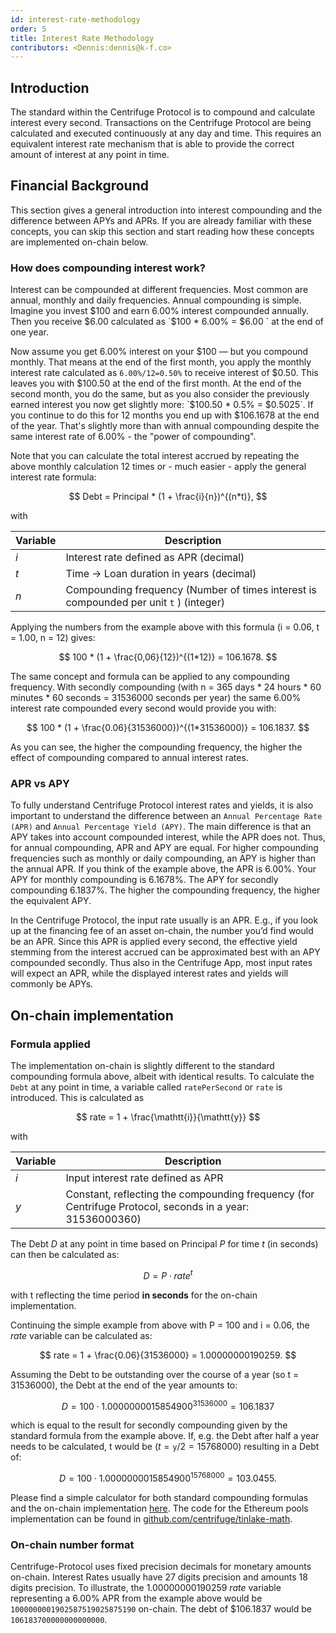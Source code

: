 ```yaml
---
id: interest-rate-methodology
order: 5
title: Interest Rate Methodology
contributors: <Dennis:dennis@k-f.co>
---
```


## Introduction
The standard within the Centrifuge Protocol is to compound and calculate interest every second.
Transactions on the Centrifuge Protocol are being calculated and executed continuously at any day and time. This requires an equivalent interest rate mechanism that is able to provide the correct amount of interest at any point in time.

## Financial Background
This section gives a general introduction into interest compounding and the difference between APYs and APRs. If you are already familiar with these concepts, you can skip this section and start reading how these concepts are implemented on-chain below. 

### How does compounding interest work?
Interest can be compounded at different frequencies. Most common are annual, monthly and daily frequencies. Annual compounding is simple. Imagine you invest $100 and earn 6.00% interest compounded annually. Then you receive $6.00 calculated as `$100 * 6.00% = $6.00 ` at the end of one year.

Now assume you get 6.00% interest on your $100 — but you compound monthly. That means at the end of the first month, you apply the monthly interest rate calculated as `6.00%/12=0.50%` to receive interest of $0.50. This leaves you with $100.50 at the end of the first month. At the end of the second month, you do the same, but as you also consider the previously earned interest you now get slightly more: `$100.50 * 0.5% = $0.5025`. If you continue to do this for 12 months you end up with $106.1678 at the end of the year. That's slightly more than with annual compounding despite the same interest rate of 6.00% - the "power of compounding". 

Note that you can calculate the total interest accrued by repeating the above monthly calculation 12 times or - much easier -  apply the general interest rate formula:

$$
Debt = Principal * (1 + \frac{i}{n})^{(n*t)},
$$

with 

| Variable     | Description                                                                                                                   |
| ------------ | ----------------------------------------------------------------------------------------------------------------------------- |
| $i$          | Interest rate defined as APR (decimal)         |                                                                                                         
| $t$          | Time -> Loan duration in years (decimal)     |                            
| $n$          | Compounding frequency (Number of times interest is compounded per unit `t` ) (integer)|

Applying the numbers from the example above with this formula (i = 0.06, t = 1.00, n = 12) gives:

$$
100 * (1 + \frac{0,06}{12})^{(1*12)} = 106.1678.
$$

The same concept and formula can be applied to any compounding frequency. With secondly compounding (with n = 365 days * 24 hours * 60 minutes * 60 seconds = 31536000 seconds per year) the same 6.00% interest rate compounded every second would provide you with:

$$
100 * (1 + \frac{0.06}{31536000})^{(1*31536000)} = 106.1837.
$$

As you can see, the higher the compounding frequency, the higher the effect of compounding compared to annual interest rates.

### APR vs APY
To fully understand Centrifuge Protocol interest rates and yields, it is also important to understand the difference between an `Annual Percentage Rate (APR)` and `Annual Percentage Yield (APY)`. The main difference is that an APY takes into account compounded interest, while the APR does not. Thus, for annual compounding, APR and APY are equal. For higher compounding frequencies such as monthly or daily compounding, an APY is higher than the annual APR. If you think of the example above, the APR is 6.00%. Your APY for monthly compounding is 6.1678%. The APY for secondly compounding 6.1837%. The higher the compounding frequency, the higher the equivalent APY.

In the Centrifuge Protocol, the input rate usually is an APR. E.g., if you look up at the financing fee of an asset on-chain, the number you’d find would be an APR. Since this APR is applied every second, the effective yield stemming from the interest accrued can be approximated best with an APY compounded secondly. Thus also in the Centrifuge App, most input rates will expect an APR, while the displayed interest rates and yields will commonly be APYs.

## On-chain implementation
### Formula applied
The implementation on-chain is slightly different to the standard compounding formula above, albeit with identical results.
To calculate the `Debt` at any point in time, a variable called `ratePerSecond` or `rate` is introduced. This is calculated as

$$
rate = 1 + \frac{\mathtt{i}}{\mathtt{y}}
$$

with 

| Variable     | Description |
| ------------ | ----------------------------------------------------------------------------------------------------------------------------- |
| $i$          | Input interest rate defined as APR   |
| $y$          | Constant, reflecting the compounding frequency (for Centrifuge Protocol, seconds in a year: 31536000360) |

The Debt $D$ at any point in time based on Principal $P$ for time $t$ (in seconds) can then be calculated as:

$$
D = P \cdot rate^{t}
$$

with t reflecting the time period **in seconds** for the on-chain implementation. 

Continuing the simple example from above with P = 100 and i = 0.06, the $rate$ variable can be calculated as:

$$
rate  = 1 + \frac{0.06}{31536000} = 1.00000000190259. 
$$

Assuming the Debt to be outstanding over the course of a year (so t = 31536000), the Debt at the end of the year amounts to:

$$
D = 100 \cdot 1.0000000015854900^{31536000} = 106.1837
$$

which is equal to the result for secondly compounding given by the standard formula from the example above. If, e.g. the Debt after half a year needs to be calculated, t would be $(t = \mathtt{y} / 2 = 15768000)$ resulting in a Debt of:

$$
D = 100 \cdot 1.0000000015854900^{15768000} = 103.0455.
$$

Please find a simple calculator for both standard compounding formulas and the on-chain implementation [here](https://docs.google.com/spreadsheets/d/1Q4UMWtyRwhITqOvJtNd7N2IwKZsT0ihEASOFdWKSJVM/edit#gid=0). The code for the Ethereum pools implementation can be found in [github.com/centrifuge/tinlake-math](https://github.com/centrifuge/tinlake-math).

### On-chain number format
Centrifuge-Protocol uses fixed precision decimals for monetary amounts on-chain. Interest Rates usually have 27 digits precision and amounts 18 digits precision. To illustrate, the 1.00000000190259 $rate$ variable representing a 6.00% APR from the example above would be `1000000001902587519025875190` on-chain. The debt of $106.1837 would be `106183700000000000000`. 
